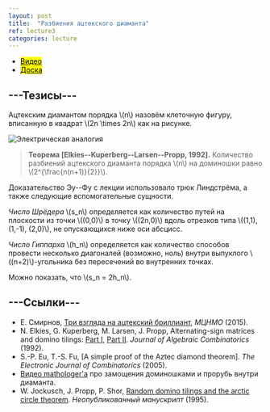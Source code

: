 ```yaml
---
layout: post
title:  "Разбиения ацтекского диаманта"
ref: lecture3
categories: lecture
---
```


+ [<mark>Видео</mark>](https://drive.google.com/file/d/1JtJEWl9eC4C8pLVISfDMDw4UbdF-vctc/view?usp=sharing)
+ [<mark>Доска</mark>]({{site.baseurl}}/whiteboard/lec3.pdf)


## ---Тезисы---

Ацтекским диамантом порядка \\(n\\) назовём клеточную фигуру, вписанную в квадрат \\(2n \times 2n\\) как на рисунке.

![Электрическая аналогия]({{site.baseurl}}/pics/aztec.jpg "Рисунок: J. Propp")

> **Теорема [Elkies--Kuperberg--Larsen--Propp, 1992].**
Количество разбиений ацтекского диаманта порядка \\(n\\) на доминошки равно \\(2^{\frac{n(n+1)}{2}}\\).

Доказательство Эу--Фу с лекции использовало трюк Линдстрёма, а также следующие вспомогательные сущности.

_Число Шрёдера_ \\(s_n\\) определяется как количество путей на плоскости из точки \\((0,0)\\) в точку \\((2n,0)\\) вдоль отрезков типа \\((1,1), (1,-1), (2,0)\\), не опускающихся ниже оси абсцисс.

_Число Гиппарха_ \\(h_n\\) определяется как количество способов провести несколько диагоналей (возможно, ноль) внутри выпуклого \\((n+2)\\)-угольника без пересечений во внутренних точках.

Можно показать, что \\(s_n = 2h_n\\).

## ---Cсылки---
+ Е. Смирнов, [Три взгляда на ацтекский бриллиант](https://www.mccme.ru/free-books/dubna/smirnov-aztec.pdf), _МЦНМО_ (2015).
+ N. Elkies, G. Kuperberg, M. Larsen, J. Propp, Alternating-sign matrices and domino tilings: [Part I](https://link.springer.com/content/pdf/10.1023/A:1022420103267.pdf), [Part II](https://link.springer.com/content/pdf/10.1023/A:1022483817303.pdf). _Journal of Algebraic Combinatorics_ (1992).
+ S.-P. Eu, T.-S. Fu, [A simple proof of the Aztec diamond theorem]. _The Electronic Journal of Combinatorics_ (2005).
+ [Видео mathologer'а](https://www.youtube.com/watch?v=Yy7Q8IWNfHM) про замощения доминошками и прорубь внутри диаманта.
+ W. Jockusch, J. Propp, P. Shor, [Random domino tilings and the arctic circle theorem](https://arxiv.org/abs/math/9801068). _Неопубликованный манускрипт_ (1995).